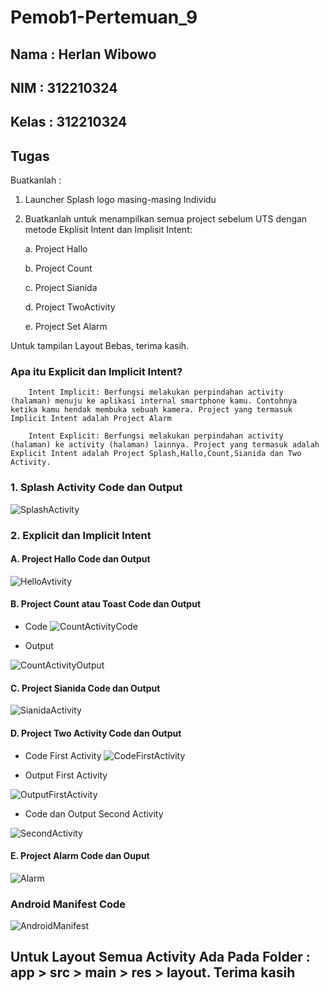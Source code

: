 # Pemob1-Pertemuan_9
## Nama : Herlan Wibowo
## NIM : 312210324
## Kelas : 312210324

## Tugas
 Buatkanlah :

1. Launcher Splash logo masing-masing Individu 

2. Buatkanlah untuk menampilkan semua project sebelum UTS dengan metode Ekplisit Intent dan Implisit Intent:

    a. Project Hallo

    b. Project Count

    c. Project Sianida

    d. Project TwoActivity

    e. Project Set Alarm

Untuk tampilan Layout Bebas, terima kasih.

### Apa itu Explicit dan Implicit Intent?

        Intent Implicit: Berfungsi melakukan perpindahan activity (halaman) menuju ke aplikasi internal smartphone kamu. Contohnya ketika kamu hendak membuka sebuah kamera. Project yang termasuk Implicit Intent adalah Project Alarm

        Intent Explicit: Berfungsi melakukan perpindahan activity (halaman) ke activity (halaman) lainnya. Project yang termasuk adalah Explicit Intent adalah Project Splash,Hallo,Count,Sianida dan Two Activity.

### 1. Splash Activity Code dan Output
![SplashActivity](/image/Splash%20Activity.png)

### 2. Explicit dan Implicit Intent

#### A. Project Hallo Code dan Output
![HelloAvtivity](/image/Main%20Hello%20Activity.png)

#### B. Project Count atau Toast Code dan Output
- Code
![CountActivityCode](/image/Main%20Toast%20Code.png)

- Output

![CountActivityOutput](/image/Main%20Toast%20Output.png)

#### C. Project Sianida Code dan Output
![SianidaActivity](/image/Main%20Sianida%20Activity.png)

#### D. Project Two Activity Code dan Output
- Code First Activity
![CodeFirstActivity](/image/Main%20First%20Activity%20Code.png)

- Output First Activity

![OutputFirstActivity](/image/Main%20First%20Activity%20Output.png)

- Code dan Output Second Activity

![SecondActivity](/image/Main%20Second%20Activity.png)

#### E. Project Alarm Code dan Ouput
![Alarm](/image/Intent%20Alarm.png)

### Android Manifest Code
![AndroidManifest](/image/Android%20Manifest.png)

## Untuk Layout Semua Activity Ada Pada Folder : app > src > main > res > layout. Terima kasih 
